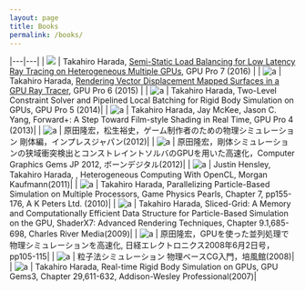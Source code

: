 ```yaml
---
layout: page
title: Books
permalink: /books/
---
```



|---|---|
| ![](../imgs/b_gpuPro5.jpg)  | Takahiro Harada, [Semi-Static Load Balancing for Low Latency Ray Tracing on Heterogeneous Multiple GPUs](./publications/GPUPro7-5-4_heterogeneousLoadBalancing.pdf), GPU Pro 7 (2016)  |
| ![a](../imgs/b_gpuPro5.jpg)  | Takahiro Harada, [Rendering Vector Displacement Mapped Surfaces in a GPU Ray Tracer](./publications/GPUPro6_GPUVectorDisplacement.pdf), GPU Pro 6 (2015)  |
| ![a](../imgs/b_gpuPro5.jpg) | Takahiro Harada, Two-Level Constraint Solver and Pipelined Local Batching for Rigid Body Simulation on GPUs, GPU Pro 5 (2014)|
| ![a](../imgs/b_gpuPro4.jpg) | Takahiro Harada, Jay McKee, Jason C. Yang, Forward+: A Step Toward Film-style Shading in Real Time, GPU Pro 4 (2013)|
| ![a](../imgs/b_rigidBodyPhysicsSimulation.jpg) | 原田隆宏，松生裕史，ゲーム制作者のための物理シミュレーション 剛体編，インプレスジャパン(2012)|
| ![a](../imgs/b_cgGemsJp2012.jpg) | 原田隆宏，剛体シミュレーションの狭域衝突検出とコンストレイントソルバのGPUを用いた高速化，Computer Graphics Gems JP 2012, ボーンデジタル(2012)|
| ![a](../imgs/b_opencl.jpg) | Justin Hensley, Takahiro Harada, , Heterogeneous Computing With OpenCL, Morgan Kaufmann(2011)|
| ![a](../imgs/b_gamePhysicsPearls.jpg) | Takahiro Harada, Parallelizing Particle-Based Simulation on Multiple Processors, Game Physics Pearls, Chapter 7, pp155-176, A K Peters Ltd. (2010)|
| ![a](../imgs/b_shaderx7.jpg) | Takahiro Harada, Sliced-Grid: A Memory and Computationally Efficient Data Structure for Particle-Based Simulation on the GPU, ShaderX7: Advanced Rendering Techniques, Chapter 9.1,685-698, Charles River Media(2009)|
| ![a](../imgs/b_nikkei.jpg) | 原田隆宏，GPUを使った並列処理で物理シミュレーションを高速化, 日経エレクトロニクス2008年6月2日号，pp105-115|
| ![a](../imgs/b_ParticleBasedSimulation.jpg) | 粒子法シミュレーション 物理ベースCG入門，培風館(2008)|
| ![a](../imgs/b_GpuGems3.jpg) | Takahiro Harada, Real-time Rigid Body Simulation on GPUs, GPU Gems3, Chapter 29,611-632, Addison-Wesley Professional(2007)|

